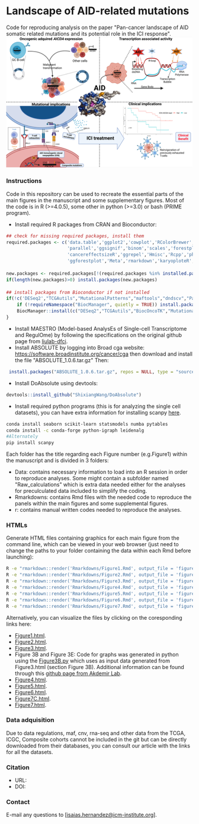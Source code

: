 # Landscape of AID-related mutations
Code for reproducing analysis on the paper "Pan-cancer landscape of AID somatic related mutations and its potential role in the ICI response".
![alt text](https://github.com/iS4i4S/Landscape-AICDA-mutations/blob/main/Data/Pan-cancer%20landscape%20of%20AID%20mutations.jpeg "Hi there!")



### Instructions
Code in this repository can be used to recreate the essential parts of the main figures in the manuscript and some supplementary figures. Most of the code is in R (>=4.0.5), some other in python (>=3.0) or bash (PRIME program).

  * Install required R packages from CRAN and Bioconductor:
```r
## check for missing required packages, install them
required.packages <- c('data.table','ggplot2','cowplot','RColorBrewer','Seurat',
                       'parallel','ggsignif','binom','scales','forestplot','ggpubr','survminer','sqldf','annotate','matrixStats','IHW','reshape2',
                       'cancereffectsizeR','ggrepel','Hmisc','Rcpp','pheatmap','ComplexHeatmap','PRIME','Lawstat','e1071','ggbeeswarm','stats','corrplot',
                       'ggforestplot','Meta','rmarkdown','karyoploteR','GSVA','survival','clusterProfiler','circlize')

new.packages <- required.packages[!(required.packages %in% installed.packages()[,"Package"])]
if(length(new.packages)>0) install.packages(new.packages)

## install packages from Bioconductor if not installed
if(!c('DESeq2',"TCGAutils","MutationalPatterns","maftools","dndscv","Palimpsest","BiocOncoTK","seqinr","TxDb.Hsapiens.UCSC.hg19.knownGene","org.Hs.eg.db","genefilter","Biobase","DOSE") %in% installed.packages()) {
    if (!requireNamespace("BiocManager", quietly = TRUE)) install.packages("BiocManager")
    BiocManager::install(c("DESeq2","TCGAutils","BiocOncoTK","MutationalPatterns","maftools","dndscv","Palimpsest","seqinr","TxDb.Hsapiens.UCSC.hg19.knownGene","org.Hs.eg.db","genefilter","Biobase","DOSE","enrichplot"))
}
 ```
  * Install MAESTRO (Model-based AnalysEs of Single-cell Transcriptome and RegulOme) by following the specifications on the original github page from [liulab-dfci](https://github.com/liulab-dfci/MAESTRO).
  * Install ABSOLUTE by logging into Broad cga website: https://software.broadinstitute.org/cancer/cga then download and install the file "ABSOLUTE_1.0.6.tar.gz" Then:
 ```r
  install.packages("ABSOLUTE_1.0.6.tar.gz", repos = NULL, type = "source")
 ```

  * Install DoAbsolute using devtools: 
  ```r
  devtools::install_github("ShixiangWang/DoAbsolute")
```

  * Install required python programs (this is for analyzing the single cell datasets), you can have extra information for installing scanpy [here](https://scanpy.readthedocs.io/en/stable/installation.html).
```bash
conda install seaborn scikit-learn statsmodels numba pytables
conda install -c conda-forge python-igraph leidenalg
#Alternately
pip install scanpy

```

Each folder has the title regarding each Figure number (e.g.Figure1) within the manuscript and is divided in 3 folders:
  * Data: contains necessary information to load into an R session in order to reproduce analyses. Some might contain a subfolder named "Raw_calculations" which is extra data needed either for the analyses for preculculated data included to simplify the coding.
  * Rmarkdowns: contains Rmd files with the needed code to reproduce the panels within the main figures and some supplemental figures.
  * r: contains manual written codes needed to reproduce the analyses.

### HTMLs
Generate HTML files containing graphics for each main figure from the command line, which can be viewed in your web browser (just need to change the paths to your folder containing the data within each Rmd before launching):

```bash
R -e "rmarkdown::render('Rmarkdowns/Figure1.Rmd', output_file = 'figure-1.html')"
R -e "rmarkdown::render('Rmarkdowns/Figure2.Rmd', output_file = 'figure-2.html')"
R -e "rmarkdown::render('Rmarkdowns/Figure3.Rmd', output_file = 'figure-3.html')"
R -e "rmarkdown::render('Rmarkdowns/Figure4.Rmd', output_file = 'figure-4.html')"
R -e "rmarkdown::render('Rmarkdowns/Figure5.Rmd', output_file = 'figure-5.html')"
R -e "rmarkdown::render('Rmarkdowns/Figure6.Rmd', output_file = 'figure-6.html')"
R -e "rmarkdown::render('Rmarkdowns/Figure7.Rmd', output_file = 'figure-7.html')"
```
Alternatively, you can visualize the files by clicking on the coresponding links here:
 * [Figure1.html](http://htmlpreview.github.io/?https://github.com/iS4i4S/Landscape-AICDA-mutations/blob/main/Rmarkdowns/Figure1.html).
 * [Figure2.html](http://htmlpreview.github.io/?https://github.com/iS4i4S/Landscape-AICDA-mutations/blob/main/Rmarkdowns/Figure2.html).
 * [Figure3.html](http://htmlpreview.github.io/?https://github.com/iS4i4S/Landscape-AICDA-mutations/blob/main/Rmarkdowns/Figure3.html).
 * Figure 3B and Figure 3E: Code for graphs was generated in python using the [Figure3B.py](https://github.com/iS4i4S/Landscape-AICDA-mutations/blob/main/Rmarkdowns/MutationAggregate.py) which uses as input data generated from Figure3.html (section Figure 3B). Additional information can be found through this [github page from Akdemir Lab](https://github.com/akdemirlab/MutationalDistribution).
 * [Figure4.html](http://htmlpreview.github.io/?https://github.com/iS4i4S/Landscape-AICDA-mutations/blob/main/Rmarkdowns/Figure4.html).
 * [Figure5.html](http://htmlpreview.github.io/?https://github.com/iS4i4S/Landscape-AICDA-mutations/blob/main/Rmarkdowns/Figure5.html).
 * [Figure6.html](http://htmlpreview.github.io/?https://github.com/iS4i4S/Landscape-AICDA-mutations/blob/main/Rmarkdowns/Figure6.html).
 * [Figure7C.html](http://htmlpreview.github.io/?https://github.com/iS4i4S/Landscape-AICDA-mutations/blob/main/Rmarkdowns/Figure7C.html).
 * [Figure7.html](http://htmlpreview.github.io/?https://github.com/iS4i4S/Landscape-AICDA-mutations/blob/main/Rmarkdowns/Figure7.html).

### Data adquisition
Due to data regulations, maf, cnv, rna-seq and other data from the TCGA, ICGC, Composite cohorts cannot be included in the git but can be directly downloaded from their databases, you can consult our article with the links for all the datasets.

### Citation
- URL: 
- DOI: 

### Contact
E-mail any questions to [isaias.hernandez@icm-institute.org].
